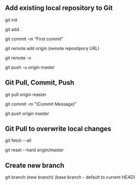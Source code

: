 ## Add existing local repository to Git

git init

git add .

git commit -m "First commit"

git remote add origin (remote repositpory URL)

git remote -v

git push -u origin master

## Git Pull, Commit, Push

git pull origin master

git commit -m "(Commit Message)"

git push origin master

## Git Pull to overwrite local changes

git fetch --all

git reset --hard origin/master

## Create new branch

git branch (new branch) (base branch - default to current HEAD)
